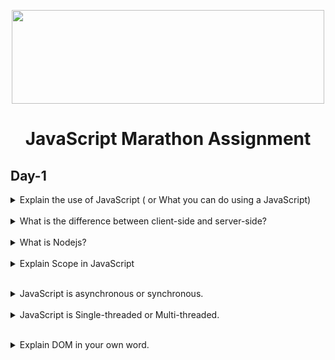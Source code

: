 <p align="center"><img height = "150px" width= "500px" src="https://bit.ly/3nIMsKt"/></p>
<h1 align="center">JavaScript Marathon Assignment</h1>

## Day-1

<details>
<summary>Explain the use of JavaScript ( or What you can do using a JavaScript)</summary>
<b>
→ Javascript is a high-level programming language that can be used for full-stack web development for various platforms.
But originally JS was developed for enhancing the frontend of a webpage and now it is enriched with a lot of functionalities(like OOPS, API DEVELOPMENT, ETC) and also become very stable and developer-friendly with time.
</b></details>
<br>
<details>
<summary>What is the difference between client-side and server-side?</summary><b>
→ Client-side means that the processing takes place on the user's personal computer. 
It requires a browser to run the scripts on the machine without involving any processing on the server. 
Server-side means that the processing of the request takes place on a web server.
</b></details>
<br>

<details>
<summary> What is Nodejs?</summary><b>
→ Nodejs is a runtime environment for Javascript. It runs on the `v8 engine` and executes JavaScript code outside a web browser.  
It is a platform for creating scalable and robust applications.
</b></details>
<br>

<details>
<summary>Explain Scope in JavaScript</summary><b>
→ In JS for every variable, function, and object there exists a scope linked with it, after which they are not reachable.

### Example:

```bash
      let a = "Can be reached throughout whole code";

        {
          let b = "Can be reached only inside this scope";
        }
```

</b></details>
<br>

<details>
<summary>JavaScript is asynchronous or synchronous.</summary><b>
→ JavaScript shows both synchronous and asynchronous behavior. 
If a less time-consuming task is executing then the execution will be done synchronously, but if a more time-consuming task kicks in the stack then JS starts showing its asynchronous behavior.
Most asynchronous JavaScript operations have two primary triggers i.e. WebAPIs and `promises``.
</b></details>
<br>

<details>
<summary>JavaScript is Single-threaded or Multi-threaded.</summary><b>
→ JavaScript is a single-threaded language because it has only one call stack and one memory heap. 
JS executes the code sequentially and function calls are get stored in the call stack. These calls are popped out of the stack when their execution is done. 
Here it behaves like a synchronous language.

But this approach can be harmful if a time-consuming task is executed.
In this case, the JavaScript engine halts the execution of the other sequential code. So to rescue JS manages these situations with the help of `WebAPI's` and `promises`.
If it finds any function which is going to take time then the time-consuming function will be handled asynchronously.
</b></details>
<br>

<details>
<summary>Explain DOM in your own word.</summary><b>
→ DOM (Document Object Model) is not a programming language. It is an API used by JS to convert the web document into nodes and objects so that it becomes easy to interact with the web page using a programming language.
In simple words, DOM provides an object-oriented representation of the web page and allows a web page to be manipulated.
</b></details>
